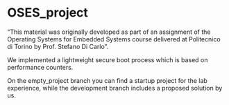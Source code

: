 # OSES_project
“This material was originally developed as part of an assignment of the Operating Systems for Embedded Systems course delivered at Politecnico di Torino by Prof. Stefano Di Carlo”.

We implemented a lightweight secure boot process which is based on performance counters.

On the empty_project branch you can find a startup project for the lab experience, while the development branch includes a proposed solution by us.
